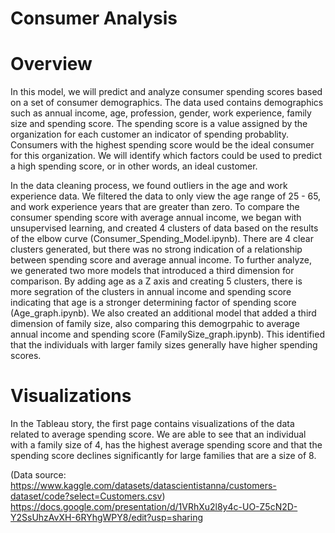 # Consumer Analysis
# Overview
In this model, we will predict and analyze consumer spending scores based on a set of consumer demographics. The data used contains demographics such as annual income, age, profession, gender, work experience, family size and spending score. The spending score is a value assigned by the organization for each customer an indicator of spending probablity. Consumers with the highest spending score would be the ideal consumer for this organization. We will identify which factors could be used to predict a high spending score, or in other words, an ideal customer.

In the data cleaning process, we found outliers in the age and work experience data. We filtered the data to only view the age range of 25 - 65, and work experience years that are greater than zero. To compare the consumer spending score with average annual income, we began with unsupervised learning, and created 4 clusters of data based on the results of the elbow curve (Consumer_Spending_Model.ipynb). There are 4 clear clusters generated, but there was no strong indication of a relationship between spending score and average annual income. To further analyze, we generated two more models that introduced a third dimension for comparison. By adding age as a Z axis and creating 5 clusters, there is more segration of the clusters in annual income and spending score indicating that age is a stronger determining factor of spending score (Age_graph.ipynb). We also created an additional model that added a third dimension of family size, also comparing this demogrpahic to average annual income and spending score (FamilySize_graph.ipynb). This identified that the individuals with larger family sizes generally have higher spending scores.

# Visualizations
In the Tableau story, the first page contains visualizations of the data related to average spending score. We are able to see that an individual with a family size of 4, has the highest average spending score and that the spending score declines significantly for large families that are a size of 8.

(Data source: https://www.kaggle.com/datasets/datascientistanna/customers-dataset/code?select=Customers.csv)
https://docs.google.com/presentation/d/1VRhXu2l8y4c-UO-Z5cN2D-Y2SsUhzAvXH-6RYhgWPY8/edit?usp=sharing
